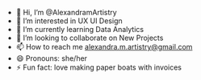 - 👋 Hi, I’m @AlexandramArtistry
- 👀 I’m interested in UX UI Design
- 🌱 I’m currently learning Data Analytics
- 💞️ I’m looking to collaborate on New Projects
- 📫 How to reach me alexandra.m.artistry@gmail.com
- 😄 Pronouns: she/her
- ⚡ Fun fact: love making paper boats with invoices

<!---
AlexandramArtistry/AlexandramArtistry is a ✨ special ✨ repository because its `README.md` (this file) appears on your GitHub profile.
You can click the Preview link to take a look at your changes.
--->
